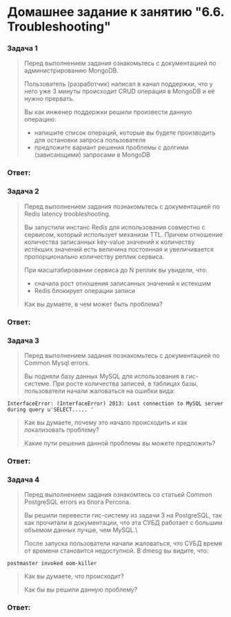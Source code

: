 # Домашнее задание к занятию "6.6. Troubleshooting"
### Задача 1
> Перед выполнением задания ознакомьтесь с документацией по администрированию MongoDB.
> 
> Пользователь (разработчик) написал в канал поддержки, что у него уже 3 минуты происходит CRUD операция в MongoDB и её нужно прервать.
> 
> Вы как инженер поддержки решили произвести данную операцию:
> 
> * напишите список операций, которые вы будете производить для остановки запроса пользователя
> * предложите вариант решения проблемы с долгими (зависающими) запросами в MongoDB
### Ответ:

### Задача 2
> Перед выполнением задания познакомьтесь с документацией по Redis latency troobleshooting.
> 
> Вы запустили инстанс Redis для использования совместно с сервисом, который использует механизм TTL. Причем отношение количества записанных key-value значений к количеству истёкших значений есть величина постоянная и увеличивается пропорционально количеству реплик сервиса.
> 
> При масштабировании сервиса до N реплик вы увидели, что:
> 
> * сначала рост отношения записанных значений к истекшим
> * Redis блокирует операции записи
> 
> Как вы думаете, в чем может быть проблема?

### Ответ:

### Задача 3
> Перед выполнением задания познакомьтесь с документацией по Common Mysql errors.
> 
> Вы подняли базу данных MySQL для использования в гис-системе. При росте количества записей, в таблицах базы, пользователи начали жаловаться на ошибки вида:
> 
```
InterfaceError: (InterfaceError) 2013: Lost connection to MySQL server during query u'SELECT..... '
```
> Как вы думаете, почему это начало происходить и как локализовать проблему?
> 
> Какие пути решения данной проблемы вы можете предложить?

### Ответ:

### Задача 4
> Перед выполнением задания ознакомтесь со статьей Common PostgreSQL errors из блога Percona.
> 
> Вы решили перевести гис-систему из задачи 3 на PostgreSQL, так как прочитали в документации, что эта СУБД работает с большим объемом данных лучше, чем MySQL.\
> 
> После запуска пользователи начали жаловаться, что СУБД время от времени становится недоступной. В dmesg вы видите, что:
```
postmaster invoked oom-killer
```
> Как вы думаете, что происходит?
> 
> Как бы вы решили данную проблему?

### Ответ:

